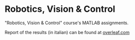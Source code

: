 # Robotics, Vision & Control
"Robotics, Vision &amp; Control" course's MATLAB assignments.

Report of the results (in italian) can be found at [overleaf.com](https://www.overleaf.com/read/qjbgybzdvbgc)
